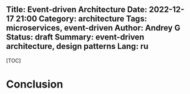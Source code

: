 Title: Event-driven Architecture
Date: 2022-12-17 21:00
Category: architecture
Tags: microservices, event-driven
Author: Andrey G
Status: draft
Summary: event-driven architecture, design patterns
Lang: ru
---

[TOC]


# Conclusion

